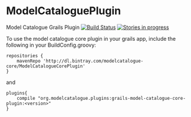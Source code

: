 ModelCataloguePlugin
====================

Model Catalogue Grails Plugin [![Build Status](https://metadata.ci.cloudbees.com/job/ModelCatalogueCorePluginDevelop/badge/icon)](https://metadata.ci.cloudbees.com/job/ModelCatalogueCorePluginDevelop/) [![Stories in progress](https://badge.waffle.io/metadataregistry/modelcatalogueplugin.png?label=in+progress&title=In+Progress)](http://waffle.io/metadataregistry/modelcatalogueplugin)

To use the model catalogue core plugin in your grails app, include the following in your BuildConfig.groovy:

```
repositories {	 
    mavenRepo 'http://dl.bintray.com/modelcatalogue-core/ModelCatalogueCorePlugin'
}
```

and 

```
plugins{ 
    compile "org.modelcatalogue.plugins:grails-model-catalogue-core-plugin:<version>"
}
```


